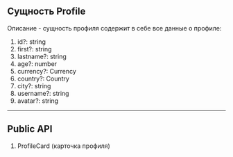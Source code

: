 ## Сущность Profile

Описание - сущность профиля содержит в себе все данные о профиле:

1)  id?: string
2)  first?: string
3)  lastname?: string
4)  age?: number
5)  currency?: Currency
6)  country?: Country
7)  city?: string
8)  username?: string
9)  avatar?: string

---

## Public API

1)  ProfileCard (карточка профиля)